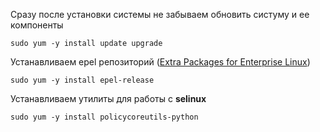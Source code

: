 
Сразу после установки системы не забываем обновить систуму и ее компоненты
~~~
sudo yum -y install update upgrade
~~~


Устанавливаем epel репозиторий ([Extra Packages for Enterprise Linux](https://fedoraproject.org/wiki/EPEL))
~~~
sudo yum -y install epel-release
~~~

Устанавливаем утилиты для работы с **selinux**
~~~
sudo yum -y install policycoreutils-python
~~~

